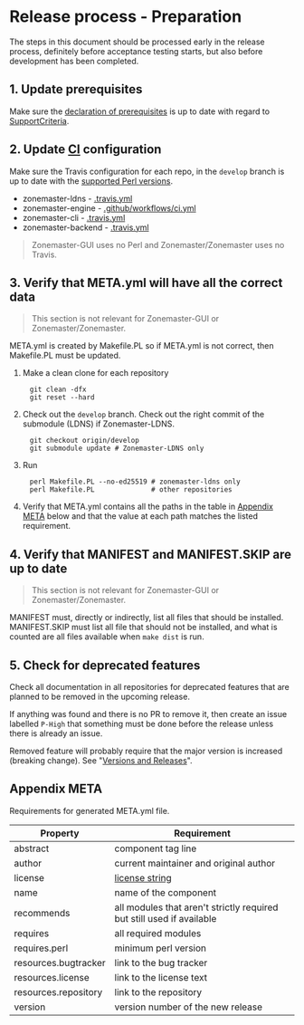 Release process - Preparation
=============================


The steps in this document should be processed early in the release
process, definitely before acceptance testing starts, but also before
development has been completed.


## 1. Update prerequisites

Make sure the [declaration of prerequisites] is up to date with regard to
[SupportCriteria].


## 2. Update [CI] configuration

Make sure the Travis configuration for each repo, in the `develop` branch
is up to date with the [supported Perl versions].

 * zonemaster-ldns - [.travis.yml][ldns.travis]
 * zonemaster-engine - [.github/workflows/ci.yml][engine.github-actions]
 * zonemaster-cli - [.travis.yml][cli.travis]
 * zonemaster-backend - [.travis.yml][backend.travis]

> Zonemaster-GUI uses no Perl and Zonemaster/Zonemaster uses no Travis.


## 3. Verify that META.yml will have all the correct data

> This section is not relevant for Zonemaster-GUI or Zonemaster/Zonemaster.

META.yml is created by Makefile.PL so if META.yml is not correct, then
Makefile.PL must be updated.

  1. Make a clean clone for each repository
```
     git clean -dfx
     git reset --hard
```
  2. Check out the `develop` branch. Check out the right commit
     of the submodule (LDNS) if Zonemaster-LDNS.
```
     git checkout origin/develop
     git submodule update # Zonemaster-LDNS only
```
  3. Run
```
     perl Makefile.PL --no-ed25519 # zonemaster-ldns only
     perl Makefile.PL              # other repositories
```
  4. Verify that META.yml contains all the paths in the table in [Appendix META]
     below and that the value at each path matches the listed requirement.


## 4. Verify that MANIFEST and MANIFEST.SKIP are up to date

> This section is not relevant for Zonemaster-GUI or Zonemaster/Zonemaster.

MANIFEST must, directly or indirectly, list all files that should be installed.
MANIFEST.SKIP must list all file that should not be installed, and what is
counted are all files available when `make dist` is run.


## 5. Check for deprecated features

Check all documentation in all repositories for deprecated features that are
planned to be removed in the upcoming release.

If anything was found and there is no PR to remove it, then create an issue
labelled `P-High` that something must be done before the release unless there is
already an issue.

Removed feature will probably require that the major version is increased
(breaking change). See "[Versions and Releases]".


## Appendix META

Requirements for generated META.yml file.

Property             | Requirement
---------------------|----------------------------------------------------------------------
abstract             | component tag line
author               | current maintainer and original author
license              | [license string]
name                 | name of the component
recommends           | all modules that aren't strictly required but still used if available
requires             | all required modules
requires.perl        | minimum perl version
resources.bugtracker | link to the bug tracker
resources.license    | link to the license text
resources.repository | link to the repository
version              | version number of the new release


[CI]:                                      https://github.com/travis-ci/travis-ci
[declaration of prerequisites]:            ../../public/installation/prerequisites.md
[license string]:                          https://metacpan.org/pod/CPAN::Meta::Spec#license
[SupportCriteria]:                         SupportCriteria.md
[ldns.travis]:                             https://github.com/zonemaster/zonemaster-ldns/blob/develop/.travis.yml
[engine.github-actions]:                   https://github.com/zonemaster/zonemaster-engine/blob/develop/.github/workflows/ci.yml
[cli.travis]:                              https://github.com/zonemaster/zonemaster-cli/blob/develop/.travis.yml
[backend.travis]:                          https://github.com/zonemaster/zonemaster-backend/blob/develop/.travis.yml
[supported Perl versions]:                 ../../public/installation/prerequisites.md#supported-perl-versions
[Appendix META]:                           #appendix-meta
[Versions and Releases]:                   ../design/Versions%20and%20Releases.md
